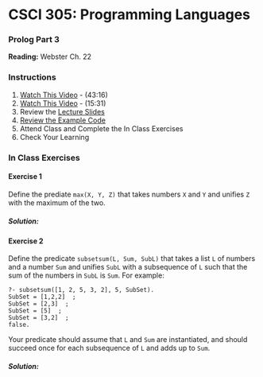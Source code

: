# CSCI 305: Programming Languages

### Prolog Part 3

**Reading:** Webster Ch. 22

### Instructions
1. [Watch This Video](https://youtu.be/I3VKlYv4OWw) - (43:16)
2. [Watch This Video](https://youtu.be/LQkQlWfZzac) - (15:31)
3. Review the [Lecture Slides](slides/Lecture37.pdf)
4. [Review the Example Code](https://github.com/CSCI305/csci305-prolog-examples/tree/master/prolog3)
5. Attend Class and Complete the In Class Exercises
6. Check Your Learning

### In Class Exercises

#### Exercise 1
Define the prediate `max(X, Y, Z)` that takes numbers `X` and `Y` and unifies `Z` with the maximum of the two.

##### Solution:

#### Exercise 2
Define the predicate `subsetsum(L, Sum, SubL)` that takes a list `L` of numbers and a number `Sum` and unifies `SubL` with a subsequence of `L` such that the sum of the numbers in `SubL` is `Sum`. For example:

```
?- subsetsum([1, 2, 5, 3, 2], 5, SubSet).
SubSet = [1,2,2]  ;
SubSet = [2,3]  ;
SubSet = [5]  ;
SubSet = [3,2]  ;
false.
```

Your predicate should assume that `L` and `Sum` are instantiated, and should succeed once for each subsequence of `L` and adds up to `Sum`.

##### Solution:
